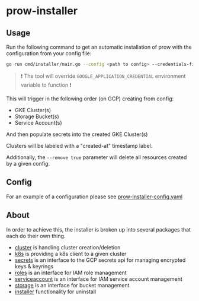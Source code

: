 # prow-installer

## Usage

Run the following command to get an automatic installation of prow with the configuration from your config file:

```sh
go run cmd/installer/main.go --config <path to config> --credentials-file <path to GCP service account json>
```

> :exclamation: The tool will override `GOOGLE_APPLICATION_CREDENTIAL` environment variable to function :exclamation:

This will trigger in the following order (on GCP) creating from config:
- GKE Cluster(s)
- Storage Bucket(s)
- Service Account(s)

And then populate secrets into the created GKE Cluster(s)

Clusters will be labeled with a "created-at" timestamp label.

Additionally, the `--remove true` parameter will delete all resources created by a given config.

## Config

For an example of a configuration please see [prow-installer-config.yaml](https://github.com/kyma-project/test-infra/blob/master/development/prow-installer/config/prow-installer-config.yaml)

## About

In order to achieve this, the installer is broken up into several packages that each do their own thing.
- [cluster](https://github.com/kyma-project/test-infra/tree/master/development/prow-installer/pkg/cluster) is handling cluster creation/deletion
- [k8s](https://github.com/kyma-project/test-infra/tree/master/development/prow-installer/pkg/k8s) is providing a k8s client to a given cluster
- [secrets](https://github.com/kyma-project/test-infra/tree/master/development/prow-installer/pkg/secrets) is an interface to the GCP secrets api for managing encrypted keys & keyrings
- [roles](https://github.com/kyma-project/test-infra/tree/master/development/prow-installer/pkg/roles) is an interface for IAM role management
- [serviceaccount](https://github.com/kyma-project/test-infra/tree/master/development/prow-installer/pkg/serviceaccount) is an interface for IAM service account management
- [storage](https://github.com/kyma-project/test-infra/tree/master/development/prow-installer/pkg/storage) is an interface for bucket management
- [installer](https://github.com/kyma-project/test-infra/tree/master/development/prow-installer/pkg/installer) functionality for uninstall